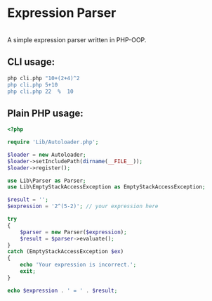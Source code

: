 Expression Parser
=========
<br/>
A simple expression parser written in PHP-OOP.

CLI usage:
--------------

``` php
php cli.php "10+(2+4)^2
php cli.php 5+10
php cli.php 22  %  10
```
Plain PHP usage:
----------------

``` php
<?php

require 'Lib/Autoloader.php';

$loader = new Autoloader;
$loader->setIncludePath(dirname(__FILE__));
$loader->register();

use Lib\Parser as Parser;
use Lib\EmptyStackAccessException as EmptyStackAccessException;

$result = '';
$expression = '2^(5-2)'; // your expression here

try
{
    $parser = new Parser($expression);
	$result = $parser->evaluate();
} 
catch (EmptyStackAccessException $ex)
{
	echo 'Your expression is incorrect.';
	exit;
}

echo $expression . ' = ' . $result;
```
